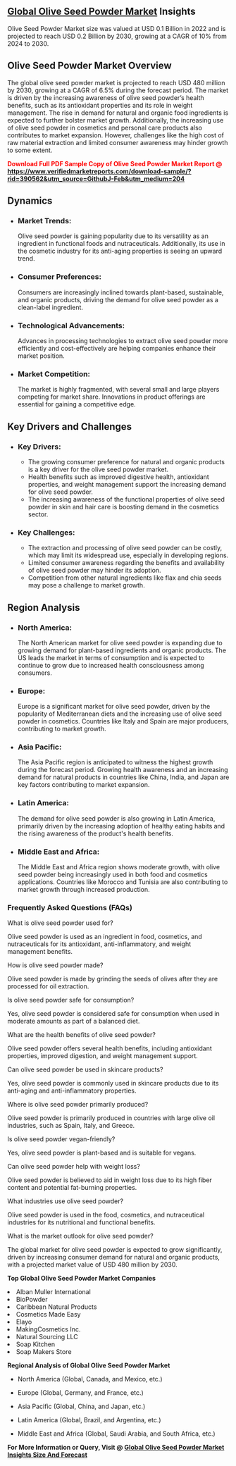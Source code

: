 <h2><a href="https://www.verifiedmarketreports.com/download-sample/?rid=390562&amp;utm_source=GithubJ&amp;utm_medium=204" target="_blank">Global Olive Seed Powder Market</a> Insights</h2><p>Olive Seed Powder Market size was valued at USD 0.1 Billion in 2022 and is projected to reach USD 0.2 Billion by 2030, growing at a CAGR of 10% from 2024 to 2030.</p><p><h2>Olive Seed Powder Market Overview</h2> <p>The global olive seed powder market is projected to reach USD 480 million by 2030, growing at a CAGR of 6.5% during the forecast period. The market is driven by the increasing awareness of olive seed powder’s health benefits, such as its antioxidant properties and its role in weight management. The rise in demand for natural and organic food ingredients is expected to further bolster market growth. Additionally, the increasing use of olive seed powder in cosmetics and personal care products also contributes to market expansion. However, challenges like the high cost of raw material extraction and limited consumer awareness may hinder growth to some extent.</p> <p><strong><p><span class=""><span style="color: #ff0000;"><strong>Download Full PDF Sample Copy of Olive Seed Powder Market Report</strong> @ </span><a href="https://www.verifiedmarketreports.com/download-sample/?rid=390562&amp;utm_source=GithubJ-Feb&amp;utm_medium=204" target="_blank">https://www.verifiedmarketreports.com/download-sample/?rid=390562&amp;utm_source=GithubJ-Feb&amp;utm_medium=204</a></span></p></strong></p> <h2>Dynamics</h2> <ul> <li><h3>Market Trends:</h3> Olive seed powder is gaining popularity due to its versatility as an ingredient in functional foods and nutraceuticals. Additionally, its use in the cosmetic industry for its anti-aging properties is seeing an upward trend.</li> <li><h3>Consumer Preferences:</h3> Consumers are increasingly inclined towards plant-based, sustainable, and organic products, driving the demand for olive seed powder as a clean-label ingredient.</li> <li><h3>Technological Advancements:</h3> Advances in processing technologies to extract olive seed powder more efficiently and cost-effectively are helping companies enhance their market position.</li> <li><h3>Market Competition:</h3> The market is highly fragmented, with several small and large players competing for market share. Innovations in product offerings are essential for gaining a competitive edge.</li> </ul> <h2>Key Drivers and Challenges</h2> <ul> <li><h3>Key Drivers:</h3> <ul> <li>The growing consumer preference for natural and organic products is a key driver for the olive seed powder market.</li> <li>Health benefits such as improved digestive health, antioxidant properties, and weight management support the increasing demand for olive seed powder.</li> <li>The increasing awareness of the functional properties of olive seed powder in skin and hair care is boosting demand in the cosmetics sector.</li> </ul> </li> <li><h3>Key Challenges:</h3> <ul> <li>The extraction and processing of olive seed powder can be costly, which may limit its widespread use, especially in developing regions.</li> <li>Limited consumer awareness regarding the benefits and availability of olive seed powder may hinder its adoption.</li> <li>Competition from other natural ingredients like flax and chia seeds may pose a challenge to market growth.</li> </ul> </li> </ul> <h2>Region Analysis</h2> <ul> <li><h3>North America:</h3> The North American market for olive seed powder is expanding due to growing demand for plant-based ingredients and organic products. The US leads the market in terms of consumption and is expected to continue to grow due to increased health consciousness among consumers.</li> <li><h3>Europe:</h3> Europe is a significant market for olive seed powder, driven by the popularity of Mediterranean diets and the increasing use of olive seed powder in cosmetics. Countries like Italy and Spain are major producers, contributing to market growth.</li> <li><h3>Asia Pacific:</h3> The Asia Pacific region is anticipated to witness the highest growth during the forecast period. Growing health awareness and an increasing demand for natural products in countries like China, India, and Japan are key factors contributing to market expansion.</li> <li><h3>Latin America:</h3> The demand for olive seed powder is also growing in Latin America, primarily driven by the increasing adoption of healthy eating habits and the rising awareness of the product's health benefits.</li> <li><h3>Middle East and Africa:</h3> The Middle East and Africa region shows moderate growth, with olive seed powder being increasingly used in both food and cosmetics applications. Countries like Morocco and Tunisia are also contributing to market growth through increased production.</li> </ul> <h3>Frequently Asked Questions (FAQs)</h3> <p>What is olive seed powder used for?</p> <p>Olive seed powder is used as an ingredient in food, cosmetics, and nutraceuticals for its antioxidant, anti-inflammatory, and weight management benefits.</p> <p>How is olive seed powder made?</p> <p>Olive seed powder is made by grinding the seeds of olives after they are processed for oil extraction.</p> <p>Is olive seed powder safe for consumption?</p> <p>Yes, olive seed powder is considered safe for consumption when used in moderate amounts as part of a balanced diet.</p> <p>What are the health benefits of olive seed powder?</p> <p>Olive seed powder offers several health benefits, including antioxidant properties, improved digestion, and weight management support.</p> <p>Can olive seed powder be used in skincare products?</p> <p>Yes, olive seed powder is commonly used in skincare products due to its anti-aging and anti-inflammatory properties.</p> <p>Where is olive seed powder primarily produced?</p> <p>Olive seed powder is primarily produced in countries with large olive oil industries, such as Spain, Italy, and Greece.</p> <p>Is olive seed powder vegan-friendly?</p> <p>Yes, olive seed powder is plant-based and is suitable for vegans.</p> <p>Can olive seed powder help with weight loss?</p> <p>Olive seed powder is believed to aid in weight loss due to its high fiber content and potential fat-burning properties.</p> <p>What industries use olive seed powder?</p> <p>Olive seed powder is used in the food, cosmetics, and nutraceutical industries for its nutritional and functional benefits.</p> <p>What is the market outlook for olive seed powder?</p> <p>The global market for olive seed powder is expected to grow significantly, driven by increasing consumer demand for natural and organic products, with a projected market value of USD 480 million by 2030.</p> </p><p><strong>Top Global Olive Seed Powder Market Companies</strong></p><div data-test-id=""><p><li>Alban Muller International</li><li> BioPowder</li><li> Caribbean Natural Products</li><li> Cosmetics Made Easy</li><li> Elayo</li><li> MakingCosmetics Inc.</li><li> Natural Sourcing LLC</li><li> Soap Kitchen</li><li> Soap Makers Store</li></p><div><strong>Regional Analysis of&nbsp;Global Olive Seed Powder Market</strong></div><ul><li dir="ltr"><p dir="ltr">North America&nbsp;(Global, Canada, and Mexico, etc.)</p></li><li dir="ltr"><p dir="ltr">Europe (Global, Germany, and France, etc.)</p></li><li dir="ltr"><p dir="ltr">Asia Pacific&nbsp;(Global, China, and Japan, etc.)</p></li><li dir="ltr"><p dir="ltr">Latin America&nbsp;(Global, Brazil, and Argentina, etc.)</p></li><li dir="ltr">Middle East and Africa&nbsp;(Global, Saudi Arabia, and South Africa, etc.)</li></ul><p><strong>For More Information or Query, Visit @&nbsp;</strong><strong><a href="https://www.verifiedmarketreports.com/product/olive-seed-powder-market/?utm_source=GithubJ&amp;utm_medium=204" target="_blank">Global Olive Seed Powder Market Insights Size And Forecast</a></strong></p></div>
